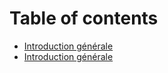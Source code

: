 # Table of contents

* [Introduction générale](README.md)
* [Introduction générale](introduction-generale.md)

